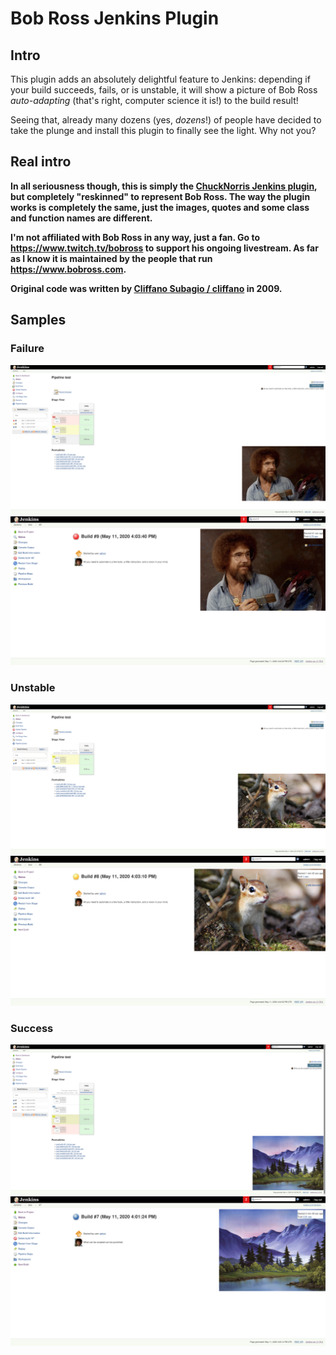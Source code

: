 # Bob Ross Jenkins Plugin

## Intro

This plugin adds an absolutely delightful feature to Jenkins:
depending if your build succeeds, fails, or is unstable, it will show
a picture of Bob Ross *auto-adapting* (that's right, computer science it is!) to the build result!

Seeing that, already many dozens (yes, *dozens*!) of people have decided to take the
plunge and install this plugin to finally see the light. Why not you?

## Real intro

**In all seriousness though, this is simply the [ChuckNorris Jenkins plugin](https://github.com/jenkinsci/chucknorris-plugin), but completely "reskinned" to represent Bob Ross. 
The way the plugin works is completely the same, just the images, quotes and some class and function names are different.**

**I'm not affiliated with Bob Ross in any way, just a fan. Go to https://www.twitch.tv/bobross to support his ongoing livestream. As far as I know it is maintained by the people that run https://www.bobross.com.**

**Original code was written by [Cliffano Subagio / cliffano](https://github.com/cliffano) in 2009.**

## Samples

### Failure

![](samples/example-3.png)
![](samples/example-3.2.png)

### Unstable

![](samples/example-2.png)
![](samples/example-2.2.png)

### Success

![](samples/example-1.png)
![](samples/example-1.2.png)